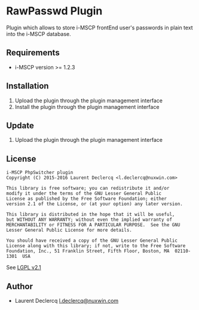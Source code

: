 # RawPasswd Plugin

Plugin which allows to store i-MSCP frontEnd user's passwords in plain text into the i-MSCP database.
 
## Requirements

* i-MSCP version >= 1.2.3

## Installation

1. Upload the plugin through the plugin management interface
2. Install the plugin through the plugin management interface

## Update

1. Upload the plugin through the plugin management interface

## License

```
i-MSCP PhpSwitcher plugin
Copyright (C) 2015-2016 Laurent Declercq <l.declercq@nuxwin.com>
 
This library is free software; you can redistribute it and/or
modify it under the terms of the GNU Lesser General Public
License as published by the Free Software Foundation; either
version 2.1 of the License, or (at your option) any later version.
 
This library is distributed in the hope that it will be useful,
but WITHOUT ANY WARRANTY; without even the implied warranty of
MERCHANTABILITY or FITNESS FOR A PARTICULAR PURPOSE.  See the GNU
Lesser General Public License for more details.
 
You should have received a copy of the GNU Lesser General Public
License along with this library; if not, write to the Free Software
Foundation, Inc., 51 Franklin Street, Fifth Floor, Boston, MA  02110-1301  USA
```
 
See [LGPL v2.1](http://www.gnu.org/licenses/lgpl-2.1.txt "LGPL v2.1")
 
## Author
 
* Laurent Declercq <l.declercq@nuxwin.com>
